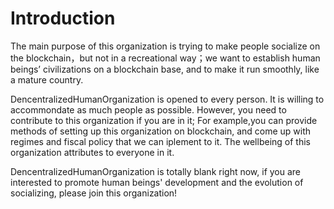 # Introduction
The main purpose of this organization is trying to make people socialize on the blockchain，but not in a recreational way；we want to establish human beings’ civilizations on a blockchain base, and to make it run smoothly, like a mature country.

DencentralizedHumanOrganization is opened to every person. It is willing to accommondate as much people as possible. However, you need to contribute to this organization if you are in it; For example,you can provide methods of setting up this organization on blockchain, and come up with regimes and fiscal policy that we can iplement to it. The wellbeing of this organization attributes to everyone in it.

DencentralizedHumanOrganization is totally blank right now, if you are interested to promote human beings' development and the evolution of socializing, please join this organization!
